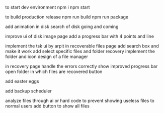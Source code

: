 to start dev environment
npm i 
npm start


to build production release
npm run build
npm run package


add animation in disk search of disk going and coming


improve ui of disk image page
add a progress bar with 4 points and line


implement the tsk ui by arpit in recoverable files page
add search box and make it work
add select specific files and folder recovery
implement the folder and icon design of a file manager


in recovery page handle the errors correctly 
show improved progress bar
open folder in which files are recovered button 


add easter eggs

add backup scheduler

analyze files through ai or hard code to prevent showing useless files to normal users
add button to show all files


